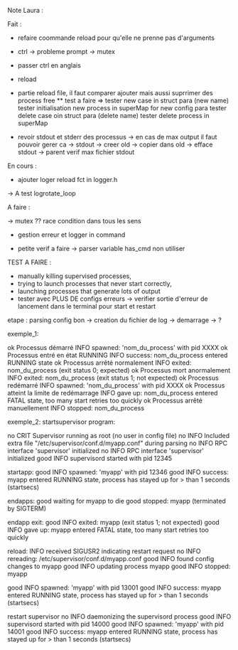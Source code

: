 Note Laura :


Fait :
* refaire coommande reload pour qu'elle ne prenne pas d'arguments
* ctrl -> probleme prompt -> mutex
* passer ctrl en anglais
* reload
* partie reload file, il faut comparer ajouter mais aussi suprrimer des process free 
** test a faire => tester new case in struct para (new name)
                    tester initialisation new process in superMap for new config para
                    tester delete case oin struct para (delete name)
                    tester delete process in superMap

* revoir stdout et stderr des processus -> en cas de max output il faut pouvoir gerer ca 
-> stdout -> creer old -> copier dans old -> efface stdout 
-> parent verif max fichier stdout


En cours :

* ajouter loger reload fct in logger.h

-> A test logrotate_loop


A faire : 

-> mutex ?? race condition dans tous les sens
* gestion erreur et logger in command

* petite verif a faire
-> parser variable has_cmd non utiliser 


TEST A FAIRE :
* manually killing supervised processes, 
* trying to launch processes that never start correctly, 
* launching processes that generate lots of output
* tester avec PLUS DE configs erreurs 
-> verifier sortie d'erreur de lancement dans le terminal pour start et restart 




etape : parsing config bon -> creation du fichier de log -> demarrage -> ?

exemple_1:

ok Processus démarré	            INFO spawned: 'nom_du_process' with pid XXXX
ok Processus entré en état RUNNING	INFO success: nom_du_process entered RUNNING state
ok Processus arrêté normalement	INFO exited: nom_du_process (exit status 0; expected)
ok Processus mort anormalement	    INFO exited: nom_du_process (exit status 1; not expected)
ok Processus redémarré	            INFO spawned: 'nom_du_process' with pid XXXX
ok Processus atteint la limite de redémarrage	INFO gave up: nom_du_process entered FATAL state, too many start retries too quickly
ok Processus arrêté manuellement	INFO stopped: nom_du_process

exemple_2:
startsupervisor program:

no   CRIT Supervisor running as root (no user in config file)
no   INFO Included extra file "/etc/supervisor/conf.d/myapp.conf" during parsing
no   INFO RPC interface 'supervisor' initialized
no   INFO RPC interface 'supervisor' initialized
good INFO supervisord started with pid 12345

startapp:
good INFO spawned: 'myapp' with pid 12346
good INFO success: myapp entered RUNNING state, process has stayed up for > than 1 seconds (startsecs)

endapps:
good waiting for myapp to die
good stopped: myapp (terminated by SIGTERM)

endapp exit:
good INFO exited: myapp (exit status 1; not expected)
good INFO gave up: myapp entered FATAL state, too many start retries too quickly


reload:
INFO received SIGUSR2 indicating restart request
no INFO rereading: /etc/supervisor/conf.d/myapp.conf
good INFO found config changes to myapp
good INFO updating process myapp
good INFO stopped: myapp
 
good INFO spawned: 'myapp' with pid 13001
good INFO success: myapp entered RUNNING state, process has stayed up for > than 1 seconds (startsecs)

restart supervisor
no   INFO daemonizing the supervisord process
good INFO supervisord started with pid 14000
good INFO spawned: 'myapp' with pid 14001
good INFO success: myapp entered RUNNING state, process has stayed up for > than 1 seconds (startsecs)
